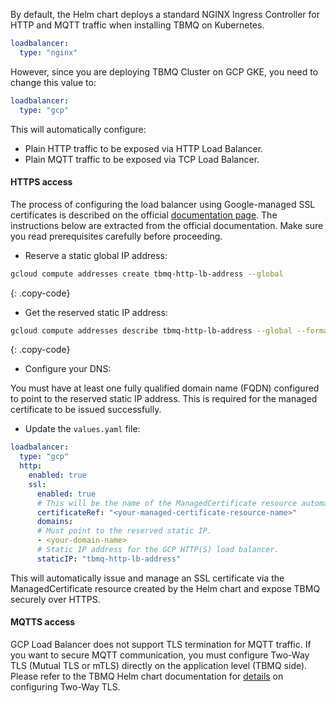 By default, the Helm chart deploys a standard NGINX Ingress Controller for HTTP and MQTT traffic when installing TBMQ on Kubernetes.

```yaml
loadbalancer:
  type: "nginx"
```

However, since you are deploying TBMQ Cluster on GCP GKE, you need to change this value to:

```yaml
loadbalancer:
  type: "gcp"
```

This will automatically configure:

- Plain HTTP traffic to be exposed via HTTP Load Balancer.
- Plain MQTT traffic to be exposed via TCP Load Balancer.

#### HTTPS access

The process of configuring the load balancer using Google-managed SSL certificates is described on the official [documentation page](https://cloud.google.com/kubernetes-engine/docs/how-to/managed-certs).
The instructions below are extracted from the official documentation. Make sure you read prerequisites carefully before proceeding.

 - Reserve a static global IP address:

```bash
gcloud compute addresses create tbmq-http-lb-address --global
```
{: .copy-code}

 - Get the reserved static IP address:

```bash
gcloud compute addresses describe tbmq-http-lb-address --global --format="get(address)"
```
{: .copy-code}

- Configure your DNS:

You must have at least one fully qualified domain name (FQDN) configured to point to the reserved static IP address.
This is required for the managed certificate to be issued successfully.

 - Update the `values.yaml` file:

```yaml
loadbalancer:
  type: "gcp"
  http:
    enabled: true
    ssl:
      enabled: true
      # This will be the name of the ManagedCertificate resource automatically created by the Helm chart.
      certificateRef: "<your-managed-certificate-resource-name>"
      domains:
      # Must point to the reserved static IP.
      - <your-domain-name> 
      # Static IP address for the GCP HTTP(S) load balancer.
      staticIP: "tbmq-http-lb-address"
```

This will automatically issue and manage an SSL certificate via the ManagedCertificate resource created by the Helm chart and expose TBMQ securely over HTTPS.

#### MQTTS access

GCP Load Balancer does not support TLS termination for MQTT traffic.
If you want to secure MQTT communication,
you must configure Two-Way TLS (Mutual TLS or mTLS) directly on the application level (TBMQ side).
Please refer to the TBMQ Helm chart documentation for [details](https://artifacthub.io/packages/helm/tbmq-helm-chart/tbmq-cluster#configuring-mutual-tls-mtls-for-mqtt) on configuring Two-Way TLS.
